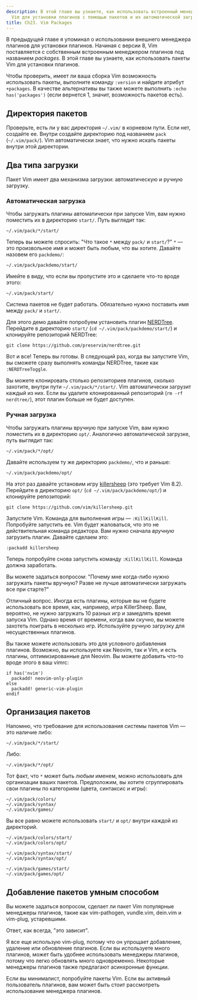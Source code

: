 ```yaml
---
description: В этой главе вы узнаете, как использовать встроенный менеджер плагинов
  Vim для установки плагинов с помощью пакетов и их автоматической загрузки.
title: Ch23. Vim Packages
---
```


В предыдущей главе я упоминал о использовании внешнего менеджера плагинов для установки плагинов. Начиная с версии 8, Vim поставляется с собственным встроенным менеджером плагинов под названием *packages*. В этой главе вы узнаете, как использовать пакеты Vim для установки плагинов.

Чтобы проверить, имеет ли ваша сборка Vim возможность использовать пакеты, выполните команду `:version` и найдите атрибут `+packages`. В качестве альтернативы вы также можете выполнить `:echo has('packages')` (если вернется 1, значит, возможность пакетов есть).

## Директория пакетов

Проверьте, есть ли у вас директория `~/.vim/` в корневом пути. Если нет, создайте ее. Внутри создайте директорию под названием `pack` (`~/.vim/pack/`). Vim автоматически знает, что нужно искать пакеты внутри этой директории.

## Два типа загрузки

Пакет Vim имеет два механизма загрузки: автоматическую и ручную загрузку.

### Автоматическая загрузка

Чтобы загружать плагины автоматически при запуске Vim, вам нужно поместить их в директорию `start/`. Путь выглядит так:

```shell
~/.vim/pack/*/start/
```

Теперь вы можете спросить: "Что такое `*` между `pack/` и `start/`?" `*` — это произвольное имя и может быть любым, что вы хотите. Давайте назовем его `packdemo/`:

```shell
~/.vim/pack/packdemo/start/
```

Имейте в виду, что если вы пропустите это и сделаете что-то вроде этого:

```shell
~/.vim/pack/start/
```

Система пакетов не будет работать. Обязательно нужно поставить имя между `pack/` и `start/`.

Для этого демо давайте попробуем установить плагин [NERDTree](https://github.com/preservim/nerdtree). Перейдите в директорию `start/` (`cd ~/.vim/pack/packdemo/start/`) и клонируйте репозиторий NERDTree:

```shell
git clone https://github.com/preservim/nerdtree.git
```

Вот и все! Теперь вы готовы. В следующий раз, когда вы запустите Vim, вы сможете сразу выполнять команды NERDTree, такие как `:NERDTreeToggle`.

Вы можете клонировать столько репозиториев плагинов, сколько захотите, внутри пути `~/.vim/pack/*/start/`. Vim автоматически загрузит каждый из них. Если вы удалите клонированный репозиторий (`rm -rf nerdtree/`), этот плагин больше не будет доступен.

### Ручная загрузка

Чтобы загружать плагины вручную при запуске Vim, вам нужно поместить их в директорию `opt/`. Аналогично автоматической загрузке, путь выглядит так:

```shell
~/.vim/pack/*/opt/
```

Давайте используем ту же директорию `packdemo/`, что и раньше:

```shell
~/.vim/pack/packdemo/opt/
```

На этот раз давайте установим игру [killersheep](https://github.com/vim/killersheep) (это требует Vim 8.2). Перейдите в директорию `opt/` (`cd ~/.vim/pack/packdemo/opt/`) и клонируйте репозиторий:

```shell
git clone https://github.com/vim/killersheep.git
```

Запустите Vim. Команда для выполнения игры — `:KillKillKill`. Попробуйте запустить ее. Vim будет жаловаться, что это не действительная команда редактора. Вам нужно сначала *вручную* загрузить плагин. Давайте сделаем это:

```shell
:packadd killersheep
```

Теперь попробуйте снова запустить команду `:KillKillKill`. Команда должна заработать.

Вы можете задаться вопросом: "Почему мне когда-либо нужно загружать пакеты вручную? Разве не лучше автоматически загружать все при старте?"

Отличный вопрос. Иногда есть плагины, которые вы не будете использовать все время, как, например, игра KillerSheep. Вам, вероятно, не нужно загружать 10 разных игр и замедлять время запуска Vim. Однако время от времени, когда вам скучно, вы можете захотеть поиграть в несколько игр. Используйте ручную загрузку для несущественных плагинов.

Вы также можете использовать это для условного добавления плагинов. Возможно, вы используете как Neovim, так и Vim, и есть плагины, оптимизированные для Neovim. Вы можете добавить что-то вроде этого в ваш vimrc:

```shell
if has('nvim')
  packadd! neovim-only-plugin
else
  packadd! generic-vim-plugin
endif
```

## Организация пакетов

Напомню, что требование для использования системы пакетов Vim — это наличие либо:

```shell
~/.vim/pack/*/start/
```

Либо:

```shell
~/.vim/pack/*/opt/
```

Тот факт, что `*` может быть *любым* именем, можно использовать для организации ваших пакетов. Предположим, вы хотите сгруппировать свои плагины по категориям (цвета, синтаксис и игры):

```shell
~/.vim/pack/colors/
~/.vim/pack/syntax/
~/.vim/pack/games/
```

Вы все равно можете использовать `start/` и `opt/` внутри каждой из директорий.

```shell
~/.vim/pack/colors/start/
~/.vim/pack/colors/opt/

~/.vim/pack/syntax/start/
~/.vim/pack/syntax/opt/

~/.vim/pack/games/start/
~/.vim/pack/games/opt/
```

## Добавление пакетов умным способом

Вы можете задаться вопросом, сделает ли пакет Vim популярные менеджеры плагинов, такие как vim-pathogen, vundle.vim, dein.vim и vim-plug, устаревшими.

Ответ, как всегда, "это зависит".

Я все еще использую vim-plug, потому что он упрощает добавление, удаление или обновление плагинов. Если вы используете много плагинов, может быть удобнее использовать менеджеры плагинов, потому что легко обновлять много одновременно. Некоторые менеджеры плагинов также предлагают асинхронные функции.

Если вы минималист, попробуйте пакеты Vim. Если вы активный пользователь плагинов, вам может быть стоит рассмотреть использование менеджера плагинов.